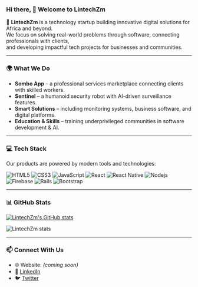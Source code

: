 ### Hi there, 👋 Welcome to **LintechZm**

🚀 **LintechZm** is a technology startup building innovative digital solutions for Africa and beyond.  
We focus on solving real-world problems through software, connecting professionals with clients,  
and developing impactful tech projects for businesses and communities.  

---

### 🌍 What We Do  
- **Sombo App** – a professional services marketplace connecting clients with skilled workers.  
- **Sentinel** – a humanoid security robot with AI-driven surveillance features.  
- **Smart Solutions** – including monitoring systems, business software, and digital platforms.  
- **Education & Skills** – training underprivileged communities in software development & AI.  

---

### 💻 Tech Stack  
Our products are powered by modern tools and technologies:  

![HTML5](https://icongr.am/devicon/html5-original.svg?size=50&color=currentColor)
![CSS3](https://icongr.am/devicon/css3-original.svg?size=50&color=currentColor)
![JavaScript](https://icongr.am/devicon/javascript-original.svg?size=50&color=currentColor)
![React](https://icongr.am/devicon/react-original.svg?size=50&color=currentColor)
![React Native](https://icongr.am/devicon/react-original.svg?size=50&color=currentColor)
![Nodejs](https://icongr.am/devicon/nodejs-original.svg?size=50&color=currentColor)
![Firebase](https://icongr.am/devicon/firebase-plain.svg?size=50&color=currentColor)
![Rails](https://icongr.am/devicon/rails-original-wordmark.svg?size=54&color=currentColor)
![Bootstrap](https://icongr.am/devicon/bootstrap-plain.svg?size=50&color=currentColor)

---

### 📊 GitHub Stats  

[![LintechZm's GitHub stats](https://github-readme-stats.vercel.app/api?username=LintechZm&show_icons=true&theme=dracula)](https://github.com/LintechZm/github-readme-stats)  
<p><img src="https://github-readme-streak-stats.herokuapp.com/?user=Kayonga99&theme=radical" alt="LintechZm stats" /></p>

---

### 📫 Connect With Us  
- 🌐 Website: *(coming soon)*  
- 💼 [LinkedIn](https://www.linkedin.com/in/kayongac/)  
- 🐦 [Twitter](https://twitter.com/KayongaChiteta3?t=gfILCjmltzGRZOx6FZ8-nQ&s=08)  
